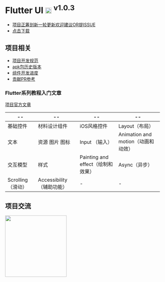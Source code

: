 #  Flutter UI <img src="https://github.com/YYFlutter/flutter-ui/blob/master/android/app/src/main/res/mipmap-ldpi/ic_launcher.png?raw=true" height="20"> <sup>v1.0.3</sup>
+ [项目正筹划新一轮更新欢迎建议OR提ISSUE](https://github.com/YYFlutter/flutter-ui/issues/55)
+ [点击下载](https://github.com/YYFlutter/flutter-ui/releases/download/v1.0.3/app-release.apk)


## 项目相关
+ [项目开发规范](https://github.com/YYFlutter/flutter-article/blob/master/lint/v1.0.md)
+ [apk包历史版本](https://github.com/YYFlutter/flutter-ui/releases)
+ [组件开发进度](readme/widget_progress.md)
+ [贡献PR参考](readme/pr.md)

### Flutter系列教程入门文章
[项目官方文章](https://github.com/YYFlutter/flutter-article)

|--|--|--|--|
|---|---|---|---|
| 基础控件 | 材料设计组件 | iOS风格控件 | Layout（布局）|
| 文本 | 资源 图片 图标 | Input （输入）| Animation and motion（动画和动效）|
| 交互模型 | 样式 | Painting and effect（绘制和效果）| Async（异步）|
| Scrolling （滑动） | Accessibility（辅助功能）| - | - |


## 项目交流   
<img src="https://github.com/YYFlutter/flutter-ui/blob/master/readme/qq-qrcode.png?raw=true" width="200" />






